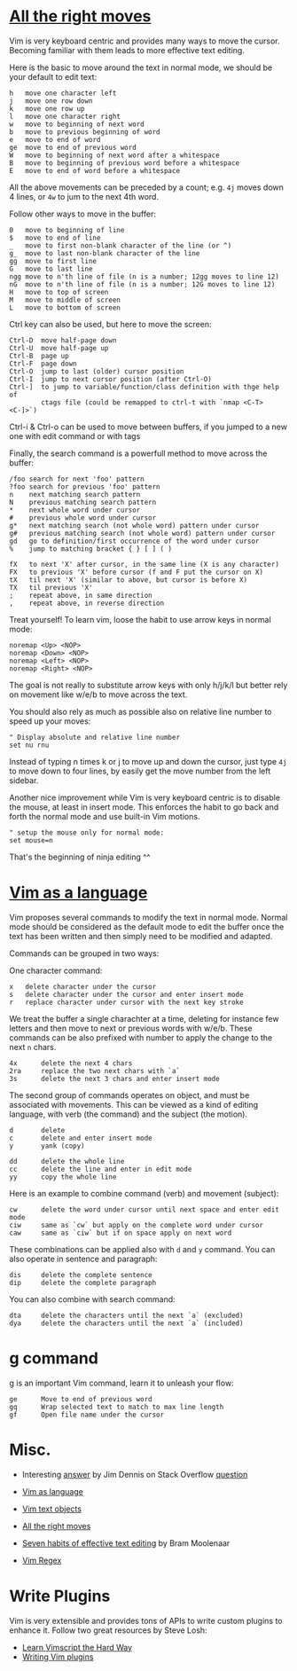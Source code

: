 # [All the right moves](https://vim.fandom.com/wiki/All_the_right_moves)

Vim is very keyboard centric and provides many ways to move the cursor.
Becoming familiar with them leads to more effective text editing.

Here is the basic to move around the text in normal mode, we should be your
default to edit text:

    h   move one character left
    j   move one row down
    k   move one row up
    l   move one character right
    w   move to beginning of next word
    b   move to previous beginning of word
    e   move to end of word
    ge  move to end of previous word
    W   move to beginning of next word after a whitespace
    B   move to beginning of previous word before a whitespace
    E   move to end of word before a whitespace

All the above movements can be preceded by a count; e.g. `4j` moves down 4
lines, or `4w` to jum to the next 4th word.

Follow other ways to move in the buffer:

    0   move to beginning of line
    $   move to end of line
    _   move to first non-blank character of the line (or ^)
    g_  move to last non-blank character of the line
    gg  move to first line
    G   move to last line
    ngg move to n'th line of file (n is a number; 12gg moves to line 12)
    nG  move to n'th line of file (n is a number; 12G moves to line 12)
    H   move to top of screen
    M   move to middle of screen
    L   move to bottom of screen

Ctrl key can also be used, but here to move the screen:

    Ctrl-D  move half-page down
    Ctrl-U  move half-page up
    Ctrl-B  page up
    Ctrl-F  page down
    Ctrl-O  jump to last (older) cursor position
    Ctrl-I  jump to next cursor position (after Ctrl-O)
    Ctrl-]  to jump to variable/function/class definition with thge help of
            ctags file (could be remapped to ctrl-t with `nmap <C-T> <C-]>`)

Ctrl-i & Ctrl-o can be used to move between buffers, if you jumped to a new
one with edit command or with tags

Finally, the search command is a powerfull method to move across the buffer:

    /foo search for next 'foo' pattern
    ?foo search for previous 'foo' pattern
    n    next matching search pattern
    N    previous matching search pattern
    *    next whole word under cursor
    #    previous whole word under cursor
    g*   next matching search (not whole word) pattern under cursor
    g#   previous matching search (not whole word) pattern under cursor
    gd   go to definition/first occurrence of the word under cursor
    %    jump to matching bracket { } [ ] ( )

    fX   to next 'X' after cursor, in the same line (X is any character)
    FX   to previous 'X' before cursor (f and F put the cursor on X)
    tX   til next 'X' (similar to above, but cursor is before X)
    TX   til previous 'X'
    ;    repeat above, in same direction
    ,    repeat above, in reverse direction

Treat yourself! To learn vim, loose the habit to use arrow keys in normal mode:

```vim
noremap <Up> <NOP>
noremap <Down> <NOP>
noremap <Left> <NOP>
noremap <Right> <NOP>
```

The goal is not really to substitute arrow keys with only h/j/k/l but better
rely on movement like w/e/b to move across the text.

You should also rely as much as possible also on relative line number to speed
up your moves:

```vim
" Display absolute and relative line number
set nu rnu
```

Instead of typing n times k or j to move up and down the cursor, just
type `4j` to move down to four lines, by easily get the move number from the
left sidebar.

Another nice improvement while Vim is very keyboard centric is to disable the
mouse, at least in insert mode. This enforces the habit to go back and forth
the normal mode and use built-in Vim motions.


```vim
" setup the mouse only for normal mode:
set mouse=n
```

That's the beginning of ninja editing ^^


# [Vim as a language](https://benmccormick.org/2014/07/02/learning-vim-in-2014-vim-as-language)

Vim proposes several commands to modify the text in normal mode. Normal mode
should be considered as the default mode to edit the buffer once the text has
been written and then simply need to be modified and adapted.

Commands can be grouped in two ways:

One character command:

    x   delete character under the cursor
    s   delete character under the cursor and enter insert mode
    r   replace character under cursor with the next key stroke

We treat the buffer a single charachter at a time, deleting for instance few
letters and then move to next or previous words with w/e/b. These commands
can be also prefixed with number to apply the change to the next `n` chars.

    4x      delete the next 4 chars
    2ra     replace the two next chars with `a`
    3s      delete the next 3 chars and enter insert mode

The second group of commands operates on object, and must be associated with
movements. This can be viewed as a kind of editing language, with verb
(the command) and the subject (the motion).

    d       delete
    c       delete and enter insert mode
    y       yank (copy)

    dd      delete the whole line
    cc      delete the line and enter in edit mode
    yy      copy the whole line

Here is an example to combine command (verb) and movement (subject):

    cw      delete the word under cursor until next space and enter edit mode
    ciw     same as `cw` but apply on the complete word under cursor
    caw     same as `ciw` but if on space apply on next word

These combinations can be applied also with `d` and `y` command. You can also
operate in sentence and paragraph:

    dis     delete the complete sentence
    dip     delete the complete paragraph

You can also combine with search command:

    dta     delete the characters until the next `a` (excluded)
    dya     delete the characters until the next `a` (included)


# g command

g is an important Vim command, learn it to unleash your flow:

    ge      Move to end of previous word
    gq      Wrap selected text to match to max line length
    gf      Open file name under the cursor


# Misc.

- Interesting
[answer](https://gist.github.com/dpretet/7ab642f06dfbcdd9972cf94be9ea0033)
by Jim Dennis on Stack Overflow
[question](http://stackoverflow.com/questions/1218390/what-is-your-most-productive-shortcut-with-vim/1220118#1220118)

- [Vim as language](https://benmccormick.org/2014/07/02/learning-vim-in-2014-vim-as-language)

- [Vim text objects](https://blog.carbonfive.com/vim-text-objects-the-definitive-guide/)

- [All the right moves](https://vim.fandom.com/wiki/All_the_right_moves)

- [Seven habits of effective text editing](https://www.moolenaar.net/habits.html) by Bram Moolenaar

- [Vim Regex](http://vimregex.com/)

# Write Plugins

Vim is very extensible and provides tons of APIs to write custom plugins to
enhance it. Follow two great resources by Steve Losh:

- [Learn Vimscript the Hard Way](https://learnvimscriptthehardway.stevelosh.com)
- [Writing Vim plugins](https://stevelosh.com/blog/2011/09/writing-vim-plugins/)
